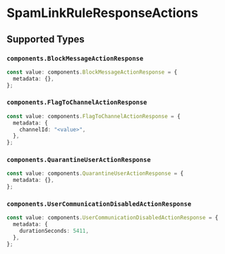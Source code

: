 # SpamLinkRuleResponseActions


## Supported Types

### `components.BlockMessageActionResponse`

```typescript
const value: components.BlockMessageActionResponse = {
  metadata: {},
};
```

### `components.FlagToChannelActionResponse`

```typescript
const value: components.FlagToChannelActionResponse = {
  metadata: {
    channelId: "<value>",
  },
};
```

### `components.QuarantineUserActionResponse`

```typescript
const value: components.QuarantineUserActionResponse = {
  metadata: {},
};
```

### `components.UserCommunicationDisabledActionResponse`

```typescript
const value: components.UserCommunicationDisabledActionResponse = {
  metadata: {
    durationSeconds: 5411,
  },
};
```

